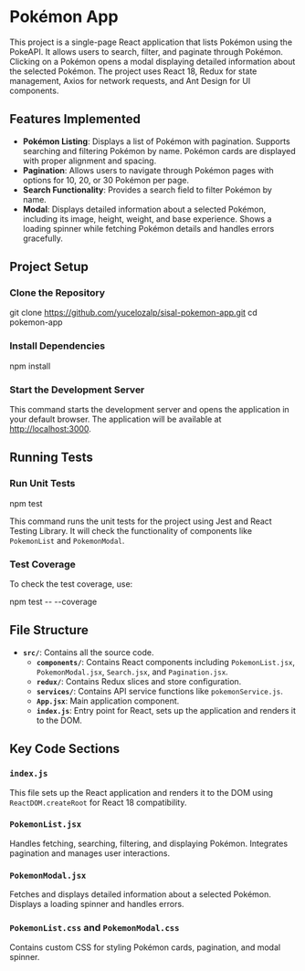 # Pokémon App

This project is a single-page React application that lists Pokémon using the PokeAPI. It allows users to search, filter, and paginate through Pokémon. Clicking on a Pokémon opens a modal displaying detailed information about the selected Pokémon. The project uses React 18, Redux for state management, Axios for network requests, and Ant Design for UI components.

## Features Implemented

- **Pokémon Listing**: Displays a list of Pokémon with pagination. Supports searching and filtering Pokémon by name. Pokémon cards are displayed with proper alignment and spacing.
- **Pagination**: Allows users to navigate through Pokémon pages with options for 10, 20, or 30 Pokémon per page.
- **Search Functionality**: Provides a search field to filter Pokémon by name.
- **Modal**: Displays detailed information about a selected Pokémon, including its image, height, weight, and base experience. Shows a loading spinner while fetching Pokémon details and handles errors gracefully.

## Project Setup

### Clone the Repository


git clone https://github.com/yucelozalp/sisal-pokemon-app.git
cd pokemon-app

### Install Dependencies

npm install

### Start the Development Server


This command starts the development server and opens the application in your default browser. The application will be available at [http://localhost:3000](http://localhost:3000).

## Running Tests

### Run Unit Tests

npm test

This command runs the unit tests for the project using Jest and React Testing Library. It will check the functionality of components like `PokemonList` and `PokemonModal`.

### Test Coverage

To check the test coverage, use:

npm test -- --coverage

## File Structure

- **`src/`**: Contains all the source code.
  - **`components/`**: Contains React components including `PokemonList.jsx`, `PokemonModal.jsx`, `Search.jsx`, and `Pagination.jsx`.
  - **`redux/`**: Contains Redux slices and store configuration.
  - **`services/`**: Contains API service functions like `pokemonService.js`.
  - **`App.jsx`**: Main application component.
  - **`index.js`**: Entry point for React, sets up the application and renders it to the DOM.

## Key Code Sections

### `index.js`

This file sets up the React application and renders it to the DOM using `ReactDOM.createRoot` for React 18 compatibility.

### `PokemonList.jsx`

Handles fetching, searching, filtering, and displaying Pokémon. Integrates pagination and manages user interactions.

### `PokemonModal.jsx`

Fetches and displays detailed information about a selected Pokémon. Displays a loading spinner and handles errors.

### `PokemonList.css` and `PokemonModal.css`

Contains custom CSS for styling Pokémon cards, pagination, and modal spinner.
